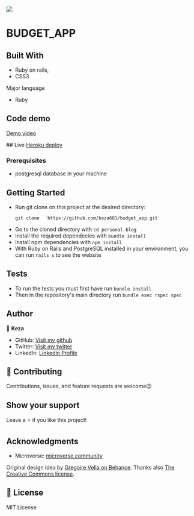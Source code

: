 ![](https://img.shields.io/badge/Microverse-blueviolet)

# BUDGET_APP

## Built With

- Ruby on rails,
- CSS3

Major language
- Ruby


## Code demo
[Demo video](https://www.loom.com/share/aaa84d022edf45abbafe53102a44bd0a)

## Live
[Heroku deploy](https://budget-her.herokuapp.com/)

### Prerequisites

- postgresql database in your machine

## Getting Started

- Run git clone on this project at the desired directory:
  ```
  git clone  `https://github.com/keza681/budget_app.git`
  ```
- Go to the cloned directory with `cd personal-blog`
- Install the required dependecies with `bundle install`
- Install npm dependencies with `npm install`
- With Ruby on Rails and PostgreSQL installed in your environment, you can run `rails s` to see the website

## Tests

- To run the tests you must first have run `bundle install`
- Then in the repository's main directory run `bundle exec rspec spec`
## Author

👤 **Keza**

- GitHub: [Visit my github](https://github.com/keza681)
- Twitter: [Visit my twitter](https://twitter.com/LKeza19)
- LinkedIn: [Linkedin Profile](https://www.linkedin.com/in/linda-keza-a10150218/)


## 🤝 Contributing

Contributions, issues, and feature requests are welcome😉


## Show your support

Leave a ⭐️ if you like this project!

## Acknowledgments

- Microverse: [microverse community](https://github.com/microverseinc)

Original design idea by [Gregoire Vella on Behance](https://www.behance.net/gregoirevella). Thanks also [The Creative Commons license](https://creativecommons.org/licenses/by-nc/4.0/).


## 📝 License

MIT License

